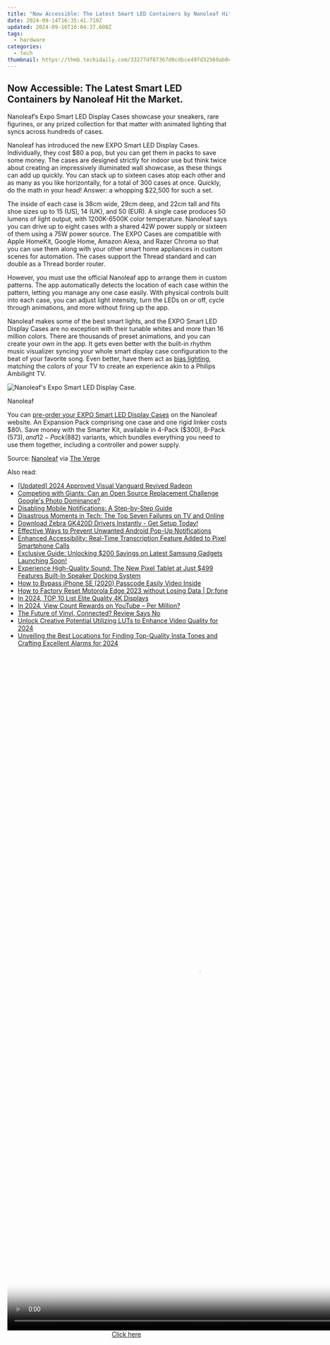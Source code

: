 ```yaml
---
title: "Now Accessible: The Latest Smart LED Containers by Nanoleaf Hit the Market."
date: 2024-09-14T16:35:41.710Z
updated: 2024-09-16T16:04:37.608Z
tags:
  - hardware
categories:
  - tech
thumbnail: https://thmb.techidaily.com/33277df87367d0cdbce49fd32569ab0c6e35402a20f9cd77a73d4dd6ae5bf66d.png
---
```


## Now Accessible: The Latest Smart LED Containers by Nanoleaf Hit the Market.

Nanoleaf’s Expo Smart LED Display Cases showcase your sneakers, rare figurines, or any prized collection for that matter with animated lighting that syncs across hundreds of cases.

 Nanoleaf has introduced the new EXPO Smart LED Display Cases. Individually, they cost $80 a pop, but you can get them in packs to save some money. The cases are designed strictly for indoor use but think twice about creating an impressively illuminated wall showcase, as these things can add up quickly. You can stack up to sixteen cases atop each other and as many as you like horizontally, for a total of 300 cases at once. Quickly, do the math in your head! Answer: a whopping $22,500 for such a set.

 The inside of each case is 38cm wide, 29cm deep, and 22cm tall and fits shoe sizes up to 15 (US), 14 (UK), and 50 (EUR). A single case produces 50 lumens of light output, with 1200K-6500K color temperature. Nanoleaf says you can drive up to eight cases with a shared 42W power supply or sixteen of them using a 75W power source. The EXPO Cases are compatible with Apple HomeKit, Google Home, Amazon Alexa, and Razer Chroma so that you can use them along with your other smart home appliances in custom scenes for automation. The cases support the Thread standard and can double as a Thread border router.

 However, you must use the official Nanoleaf app to arrange them in custom patterns. The app automatically detects the location of each case within the pattern, letting you manage any one case easily. With physical controls built into each case, you can adjust light intensity, turn the LEDs on or off, cycle through animations, and more without firing up the app.

 Nanoleaf makes some of the best smart lights, and the EXPO Smart LED Display Cases are no exception with their tunable whites and more than 16 million colors. There are thousands of preset animations, and you can create your own in the app. It gets even better with the built-in rhythm music visualizer syncing your whole smart display case configuration to the beat of your favorite song. Even better, have them act as [bias lighting](https://article-tips.techidaily.com/new-2024-approved-winning-strategies-elevating-win11-zoom-experience/), matching the colors of your TV to create an experience akin to a Philips Ambilight TV.

![Nanoleaf's Expo Smart LED Display Case.](https://static1.howtogeekimages.com/wordpress/wp-content/uploads/2024/08/nanoleaf-expo-smart-led-display-case-physical-buttons.jpg) 

Nanoleaf

 You can [pre-order your EXPO Smart LED Display Cases](https://www.anrdoezrs.net/links/3607085/type/dlg/sid/UUhtgUeUpU2004731/https://nanoleaf.me/en-US/products/?product=expo-case) on the Nanoleaf website. An Expansion Pack comprising one case and one rigid linker costs $80\. Save money with the Smarter Kit, available in 4-Pack ($300), 8-Pack ($573), and 12-Pack ($882) variants, which bundles everything you need to use them together, including a controller and power supply.

 Source: [Nanoleaf](https://www.anrdoezrs.net/links/3607085/type/dlg/sid/UUhtgUeUpU2004731/https://nanoleaf.me/en-US/products/?product=expo-case) via [The Verge](https://www.theverge.com/2024/8/8/24206331/nanoleaf-collectors-sneakers-expo-smart-display-case-toys)

<ins class="adsbygoogle"
     style="display:block"
     data-ad-format="autorelaxed"
     data-ad-client="ca-pub-7571918770474297"
     data-ad-slot="1223367746"></ins>

<ins class="adsbygoogle"
     style="display:block"
     data-ad-client="ca-pub-7571918770474297"
     data-ad-slot="8358498916"
     data-ad-format="auto"
     data-full-width-responsive="true"></ins>

<span class="atpl-alsoreadstyle">Also read:</span>
<div><ul>
<li><a href="https://screen-video-capture.techidaily.com/updated-2024-approved-visual-vanguard-revived-radeon/"><u>[Updated] 2024 Approved Visual Vanguard Revived Radeon</u></a></li>
<li><a href="https://hardware-reviews.techidaily.com/competing-with-giants-can-an-open-source-replacement-challenge-googles-photo-dominance/"><u>Competing with Giants: Can an Open Source Replacement Challenge Google's Photo Dominance?</u></a></li>
<li><a href="https://hardware-reviews.techidaily.com/disabling-mobile-notifications-a-step-by-step-guide/"><u>Disabling Mobile Notifications: A Step-by-Step Guide</u></a></li>
<li><a href="https://hardware-reviews.techidaily.com/disastrous-moments-in-tech-the-top-seven-failures-on-tv-and-online/"><u>Disastrous Moments in Tech: The Top Seven Failures on TV and Online</u></a></li>
<li><a href="https://win-amazing.techidaily.com/1722968224813-download-zebra-gk420d-drivers-instantly-get-setup-today/"><u>Download Zebra GK420D Drivers Instantly - Get Setup Today!</u></a></li>
<li><a href="https://hardware-reviews.techidaily.com/effective-ways-to-prevent-unwanted-android-pop-up-notifications/"><u>Effective Ways to Prevent Unwanted Android Pop-Up Notifications</u></a></li>
<li><a href="https://hardware-reviews.techidaily.com/enhanced-accessibility-real-time-transcription-feature-added-to-pixel-smartphone-calls/"><u>Enhanced Accessibility: Real-Time Transcription Feature Added to Pixel Smartphone Calls</u></a></li>
<li><a href="https://hardware-reviews.techidaily.com/exclusive-guide-unlocking-200-savings-on-latest-samsung-gadgets-launching-soon/"><u>Exclusive Guide: Unlocking $200 Savings on Latest Samsung Gadgets Launching Soon!</u></a></li>
<li><a href="https://hardware-reviews.techidaily.com/experience-high-quality-sound-the-new-pixel-tablet-at-just-499-features-built-in-speaker-docking-system/"><u>Experience High-Quality Sound: The New Pixel Tablet at Just $499 Features Built-In Speaker Docking System</u></a></li>
<li><a href="https://ios-unlock.techidaily.com/how-to-bypass-iphone-se-2020-passcode-easily-video-inside-by-drfone-ios/"><u>How to Bypass iPhone SE (2020) Passcode Easily Video Inside</u></a></li>
<li><a href="https://techidaily.com/how-to-factory-reset-motorola-edge-2023-without-losing-data-drfone-by-drfone-reset-android-reset-android/"><u>How to Factory Reset Motorola Edge 2023 without Losing Data | Dr.fone</u></a></li>
<li><a href="https://some-skills.techidaily.com/in-2024-top-10-list-elite-quality-4k-displays/"><u>In 2024, TOP 10 List Elite Quality 4K Displays</u></a></li>
<li><a href="https://facebook-video-footage.techidaily.com/in-2024-view-count-rewards-on-youtube-per-million/"><u>In 2024, View Count Rewards on YouTube – Per Million?</u></a></li>
<li><a href="https://buynow-info.techidaily.com/the-future-of-vinyl-connected-review-says-no/"><u>The Future of Vinyl, Connected? Review Says No</u></a></li>
<li><a href="https://some-skills.techidaily.com/unlock-creative-potential-utilizing-luts-to-enhance-video-quality-for-2024/"><u>Unlock Creative Potential Utilizing LUTs to Enhance Video Quality for 2024</u></a></li>
<li><a href="https://some-skills.techidaily.com/unveiling-the-best-locations-for-finding-top-quality-insta-tones-and-crafting-excellent-alarms-for-2024/"><u>Unveiling the Best Locations for Finding Top-Quality Insta Tones and Crafting Excellent Alarms for 2024</u></a></li>
</ul></div>

<!-- affiliate ads begin -->
<span id="1424527">
					<video width="864" height="1536" style="cursor:pointer"
           poster="//a.impactradius-go.com/display-clicktoplayimage/1424527.png"
           onclick="if(!this.playClicked){this.play();this.setAttribute('controls',true);this.playClicked=true;}">
	   <source src="//a.impactradius-go.com/display-ad/16446-1424527">
	   <img src="//a.impactradius-go.com/display-clicktoplayimage/1424527.png" style="border: none; height: 100%; width: 100%; object-fit: contain">
	</video>
	<div style="width:540px;text-align:center"><a href="javascript:window.open(decodeURIComponent('https%3A%2F%2Flaganoo.pxf.io%2Fc%2F5597632%2F1424527%2F16446'), '_blank');void(0);">Click here</a></div>
</span>
<img height="0" width="0" src="https://imp.pxf.io/i/5597632/1424527/16446" style="position:absolute;visibility:hidden;" border="0" />
<!-- affiliate ads end -->

